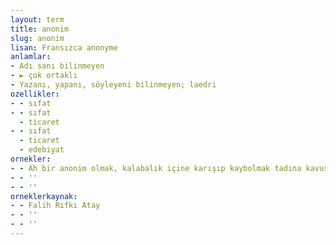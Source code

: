 ```yaml
---
layout: term
title: anonim
slug: anonim
lisan: Fransızca anonyme
anlamlar:
- Adı sanı bilinmeyen
- ► çok ortaklı
- Yazanı, yapanı, söyleyeni bilinmeyen; laedri
ozellikler:
- - sıfat
- - sıfat
  - ticaret
- - sıfat
  - ticaret
  - edebiyat
ornekler:
- - Ah bir anonim olmak, kalabalık içine karışıp kaybolmak tadına kavuşabilseydik.
- - ''
- - ''
orneklerkaynak:
- - Falih Rıfkı Atay
- - ''
- - ''
---
```


